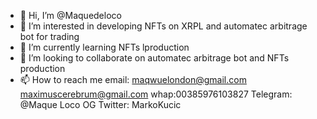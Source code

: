- 👋 Hi, I’m @Maquedeloco
- 👀 I’m interested in developing NFTs on XRPL and automatec arbitrage bot for trading
- 🌱 I’m currently learning NFTs lproduction 
- 💞️ I’m looking to collaborate on automatec arbitrage bot and NFTs production
- 📫 How to reach me email: maqwuelondon@gmail.com maximuscerebrum@gmail.com whap:00385976103827 Telegram: @Maque Loco OG Twitter: MarkoKucic

<!---
Maquedeloco/Maquedeloco is a ✨ special ✨ repository because its `README.md` (this file) appears on your GitHub profile.
You can click the Preview link to take a look at your changes.
--->
